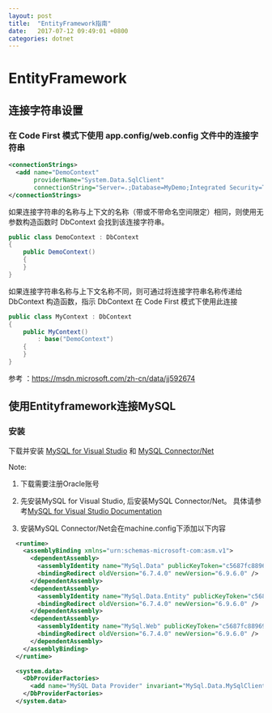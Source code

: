 ```yaml
---
layout: post
title:  "EntityFramework指南"
date:   2017-07-12 09:49:01 +0800
categories: dotnet
---
```


# EntityFramework

## 连接字符串设置

### 在 Code First 模式下使用 app.config/web.config 文件中的连接字符串

```xml
<connectionStrings>
  <add name="DemoContext" 
       providerName="System.Data.SqlClient" 
       connectionString="Server=.;Database=MyDemo;Integrated Security=True;"/>
</connectionStrings>
```
如果连接字符串的名称与上下文的名称（带或不带命名空间限定）相同，则使用无参数构造函数时 DbContext 会找到该连接字符串。

```c#
public class DemoContext : DbContext 
{ 
    public DemoContext() 
    { 
    } 
}
```
如果连接字符串名称与上下文名称不同，则可通过将连接字符串名称传递给 DbContext 构造函数，指示 DbContext 在 
Code First 模式下使用此连接

```c#
public class MyContext : DbContext 
{ 
    public MyContext() 
        : base("DemoContext") 
    { 
    } 
}
```
参考 ：https://msdn.microsoft.com/zh-cn/data/jj592674 




## 使用Entityframework连接MySQL

### 安装

下载并安装 [MySQL for Visual Studio](https://dev.mysql.com/downloads/windows/visualstudio/) 和 [MySQL Connector/Net ](https://dev.mysql.com/downloads/connector/net/)

Note: 

1. 下载需要注册Oracle账号

1. 先安装MySQL for Visual Studio, 后安装MySQL Connector/Net。  具体请参考[MySQL for Visual Studio Documentation](https://dev.mysql.com/doc/visual-studio/en/visual-studio-install.html)

1. 安装MySQL Connector/Net会在machine.config下添加以下内容

  ```xml
    <runtime>
      <assemblyBinding xmlns="urn:schemas-microsoft-com:asm.v1">
        <dependentAssembly>
          <assemblyIdentity name="MySql.Data" publicKeyToken="c5687fc88969c44d" culture="neutral" />
          <bindingRedirect oldVersion="6.7.4.0" newVersion="6.9.6.0" />
        </dependentAssembly>
        <dependentAssembly>
          <assemblyIdentity name="MySql.Data.Entity" publicKeyToken="c5687fc88969c44d" culture="neutral" />
          <bindingRedirect oldVersion="6.7.4.0" newVersion="6.9.6.0" />
        </dependentAssembly>
        <dependentAssembly>
          <assemblyIdentity name="MySql.Web" publicKeyToken="c5687fc88969c44d" culture="neutral" />
          <bindingRedirect oldVersion="6.7.4.0" newVersion="6.9.6.0" />
        </dependentAssembly>
      </assemblyBinding>
    </runtime>
  ```
  
  ```xml
    <system.data>
      <DbProviderFactories>
        <add name="MySQL Data Provider" invariant="MySql.Data.MySqlClient" description=".Net Framework Data Provider for MySQL" type="MySql.Data.MySqlClient.MySqlClientFactory, MySql.Data, Version=6.9.6.0, Culture=neutral, PublicKeyToken=c5687fc88969c44d" />
      </DbProviderFactories>
    </system.data>
  ```


